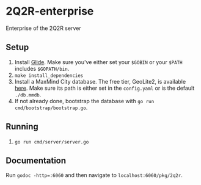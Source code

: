 # 2Q2R-enterprise
Enterprise of the 2Q2R server

## Setup

1. Install [Glide](https://github.com/Masterminds/glide#install). Make sure
you've either set your `$GOBIN` or your `$PATH` includes `$GOPATH/bin`. 
2. `make install_dependencies`
3. Install a MaxMind City database. The free tier, GeoLite2, is available 
[here](http://dev.maxmind.com/geoip/geoip2/geolite2/). Make sure its path is
either set in the `config.yaml` or is the default `./db.mmdb`.
4. If not already done, bootstrap the database with `go run
cmd/bootstrap/bootstrap.go`.

## Running
1. `go run cmd/server/server.go` 

## Documentation

Run `godoc -http=:6060` and then navigate to `localhost:6060/pkg/2q2r`. 